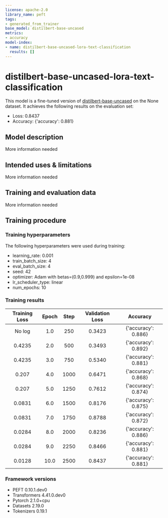 ```yaml
---
license: apache-2.0
library_name: peft
tags:
- generated_from_trainer
base_model: distilbert-base-uncased
metrics:
- accuracy
model-index:
- name: distilbert-base-uncased-lora-text-classification
  results: []
---
```


<!-- This model card has been generated automatically according to the information the Trainer had access to. You
should probably proofread and complete it, then remove this comment. -->

# distilbert-base-uncased-lora-text-classification

This model is a fine-tuned version of [distilbert-base-uncased](https://huggingface.co/distilbert-base-uncased) on the None dataset.
It achieves the following results on the evaluation set:
- Loss: 0.8437
- Accuracy: {'accuracy': 0.881}

## Model description

More information needed

## Intended uses & limitations

More information needed

## Training and evaluation data

More information needed

## Training procedure

### Training hyperparameters

The following hyperparameters were used during training:
- learning_rate: 0.001
- train_batch_size: 4
- eval_batch_size: 4
- seed: 42
- optimizer: Adam with betas=(0.9,0.999) and epsilon=1e-08
- lr_scheduler_type: linear
- num_epochs: 10

### Training results

| Training Loss | Epoch | Step | Validation Loss | Accuracy            |
|:-------------:|:-----:|:----:|:---------------:|:-------------------:|
| No log        | 1.0   | 250  | 0.3423          | {'accuracy': 0.886} |
| 0.4235        | 2.0   | 500  | 0.3493          | {'accuracy': 0.892} |
| 0.4235        | 3.0   | 750  | 0.5340          | {'accuracy': 0.881} |
| 0.207         | 4.0   | 1000 | 0.6471          | {'accuracy': 0.868} |
| 0.207         | 5.0   | 1250 | 0.7612          | {'accuracy': 0.874} |
| 0.0831        | 6.0   | 1500 | 0.8176          | {'accuracy': 0.875} |
| 0.0831        | 7.0   | 1750 | 0.8788          | {'accuracy': 0.872} |
| 0.0284        | 8.0   | 2000 | 0.8236          | {'accuracy': 0.886} |
| 0.0284        | 9.0   | 2250 | 0.8466          | {'accuracy': 0.881} |
| 0.0128        | 10.0  | 2500 | 0.8437          | {'accuracy': 0.881} |


### Framework versions

- PEFT 0.10.1.dev0
- Transformers 4.41.0.dev0
- Pytorch 2.1.0+cpu
- Datasets 2.19.0
- Tokenizers 0.19.1